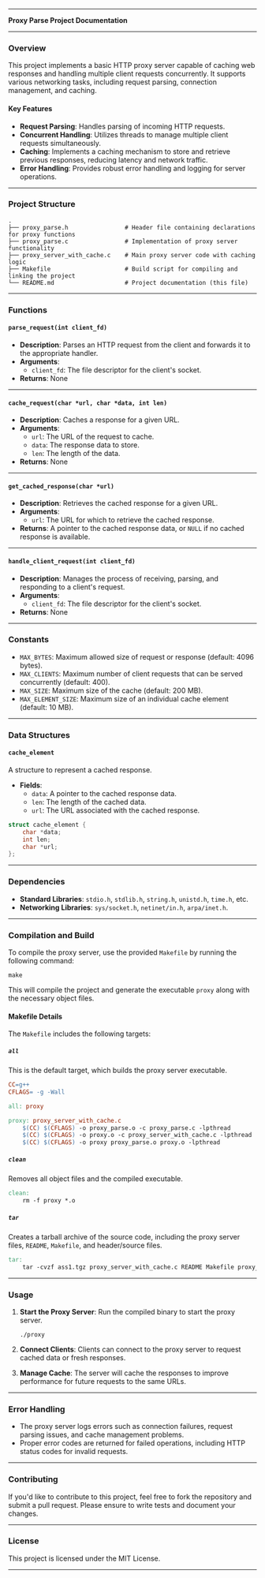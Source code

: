 
---

**Proxy Parse Project Documentation**

---

### Overview

This project implements a basic HTTP proxy server capable of caching web responses and handling multiple client requests concurrently. It supports various networking tasks, including request parsing, connection management, and caching.

#### Key Features
- **Request Parsing**: Handles parsing of incoming HTTP requests.
- **Concurrent Handling**: Utilizes threads to manage multiple client requests simultaneously.
- **Caching**: Implements a caching mechanism to store and retrieve previous responses, reducing latency and network traffic.
- **Error Handling**: Provides robust error handling and logging for server operations.

---

### Project Structure
```
.
├── proxy_parse.h                # Header file containing declarations for proxy functions
├── proxy_parse.c                # Implementation of proxy server functionality
├── proxy_server_with_cache.c    # Main proxy server code with caching logic
├── Makefile                     # Build script for compiling and linking the project
└── README.md                    # Project documentation (this file)
```

---

### Functions

#### `parse_request(int client_fd)`
- **Description**: Parses an HTTP request from the client and forwards it to the appropriate handler.
- **Arguments**: 
  - `client_fd`: The file descriptor for the client's socket.
- **Returns**: None

---

#### `cache_request(char *url, char *data, int len)`
- **Description**: Caches a response for a given URL.
- **Arguments**: 
  - `url`: The URL of the request to cache.
  - `data`: The response data to store.
  - `len`: The length of the data.
- **Returns**: None

---

#### `get_cached_response(char *url)`
- **Description**: Retrieves the cached response for a given URL.
- **Arguments**: 
  - `url`: The URL for which to retrieve the cached response.
- **Returns**: A pointer to the cached response data, or `NULL` if no cached response is available.

---

#### `handle_client_request(int client_fd)`
- **Description**: Manages the process of receiving, parsing, and responding to a client's request.
- **Arguments**: 
  - `client_fd`: The file descriptor for the client's socket.
- **Returns**: None

---

### Constants

- `MAX_BYTES`: Maximum allowed size of request or response (default: 4096 bytes).
- `MAX_CLIENTS`: Maximum number of client requests that can be served concurrently (default: 400).
- `MAX_SIZE`: Maximum size of the cache (default: 200 MB).
- `MAX_ELEMENT_SIZE`: Maximum size of an individual cache element (default: 10 MB).

---

### Data Structures

#### `cache_element`
A structure to represent a cached response.

- **Fields**:
  - `data`: A pointer to the cached response data.
  - `len`: The length of the cached data.
  - `url`: The URL associated with the cached response.

```c
struct cache_element {
    char *data;
    int len;
    char *url;
};
```

---

### Dependencies
- **Standard Libraries**: `stdio.h`, `stdlib.h`, `string.h`, `unistd.h`, `time.h`, etc.
- **Networking Libraries**: `sys/socket.h`, `netinet/in.h`, `arpa/inet.h`.

---

### Compilation and Build

To compile the proxy server, use the provided `Makefile` by running the following command:
```
make
```
This will compile the project and generate the executable `proxy` along with the necessary object files.

#### Makefile Details

The `Makefile` includes the following targets:

##### `all`
This is the default target, which builds the proxy server executable.

```makefile
CC=g++
CFLAGS= -g -Wall

all: proxy

proxy: proxy_server_with_cache.c
	$(CC) $(CFLAGS) -o proxy_parse.o -c proxy_parse.c -lpthread
	$(CC) $(CFLAGS) -o proxy.o -c proxy_server_with_cache.c -lpthread
	$(CC) $(CFLAGS) -o proxy proxy_parse.o proxy.o -lpthread
```

##### `clean`
Removes all object files and the compiled executable.

```makefile
clean:
	rm -f proxy *.o
```

##### `tar`
Creates a tarball archive of the source code, including the proxy server files, `README`, `Makefile`, and header/source files.

```makefile
tar:
	tar -cvzf ass1.tgz proxy_server_with_cache.c README Makefile proxy_parse.c proxy_parse.h
```

---

### Usage

1. **Start the Proxy Server**: Run the compiled binary to start the proxy server.
   ```
   ./proxy
   ```

2. **Connect Clients**: Clients can connect to the proxy server to request cached data or fresh responses.

3. **Manage Cache**: The server will cache the responses to improve performance for future requests to the same URLs.

---

### Error Handling

- The proxy server logs errors such as connection failures, request parsing issues, and cache management problems.
- Proper error codes are returned for failed operations, including HTTP status codes for invalid requests.

---

### Contributing

If you'd like to contribute to this project, feel free to fork the repository and submit a pull request. Please ensure to write tests and document your changes.

---

### License

This project is licensed under the MIT License.

---
